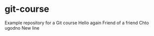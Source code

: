 # git-course
Example repository for a Git course
Hello again
Friend of a friend
Chto ugodno
New line
